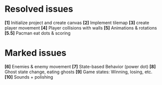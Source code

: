 # Resolved issues
**[1]** Initialize project and create canvas 
**[2]** Implement tilemap
**[3]** create player movement
**[4]** Player collisions with walls
**[5]** Animations & rotations
**[5.5]** Pacman eat dots & scoring


# Marked issues
**[6]** Enemies & enemy movement
**[7]** State-based Behavior (power dot)
**[8]** Ghost state change, eating ghosts
**[9]** Game states: Winning, losing, etc.
**[10]** Sounds + polishing